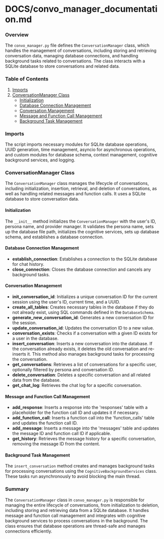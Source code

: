 # DOCS/convo_manager_documentation.md

### Overview

The `convo_manager.py` file defines the `ConversationManager` class, which handles the management of conversations, including storing and retrieving conversation data, managing database connections, and handling background tasks related to conversations. The class interacts with a SQLite database to store conversations and related data.

### Table of Contents

1. [Imports](#imports)
2. [ConversationManager Class](#conversationmanager-class)
    - [Initialization](#initialization)
    - [Database Connection Management](#database-connection-management)
    - [Conversation Management](#conversation-management)
    - [Message and Function Call Management](#message-and-function-call-management)
    - [Background Task Management](#background-task-management)

### Imports

The script imports necessary modules for SQLite database operations, UUID generation, time management, asyncio for asynchronous operations, and custom modules for database schema, context management, cognitive background services, and logging.

### ConversationManager Class

The `ConversationManager` class manages the lifecycle of conversations, including initialization, insertion, retrieval, and deletion of conversations, as well as handling related messages and function calls. It uses a SQLite database to store conversation data.

#### Initialization

The `__init__` method initializes the `ConversationManager` with the user's ID, persona name, and provider manager. It validates the persona name, sets up the database file path, initializes the cognitive services, sets up database schema, and establishes a database connection.

#### Database Connection Management

- **establish_connection**: Establishes a connection to the SQLite database for chat history.
- **close_connection**: Closes the database connection and cancels any background tasks.

#### Conversation Management

- **init_conversation_id**: Initializes a unique conversation ID for the current session using the user's ID, current time, and a UUID.
- **create_all_tables**: Creates necessary tables in the database if they do not already exist, using SQL commands defined in the `DatabaseSchema`.
- **generate_new_conversation_id**: Generates a new conversation ID for the session.
- **update_conversation_id**: Updates the conversation ID to a new value.
- **conversation_exists**: Checks if a conversation with a given ID exists for a user in the database.
- **insert_conversation**: Inserts a new conversation into the database. If the conversation already exists, it deletes the old conversation and re-inserts it. This method also manages background tasks for processing the conversation.
- **get_conversations**: Retrieves a list of conversations for a specific user, optionally filtered by persona and conversation ID.
- **delete_conversation**: Deletes a specific conversation and all related data from the database.
- **get_chat_log**: Retrieves the chat log for a specific conversation.

#### Message and Function Call Management

- **add_response**: Inserts a response into the 'responses' table with a placeholder for the function call ID and updates it if necessary.
- **add_function_call**: Inserts a function call into the 'function_calls' table and updates the function call ID.
- **add_message**: Inserts a message into the 'messages' table and updates the message ID and function call ID if applicable.
- **get_history**: Retrieves the message history for a specific conversation, removing the message ID from the content.

#### Background Task Management

The `insert_conversation` method creates and manages background tasks for processing conversations using the `CognitiveBackgroundServices` class. These tasks run asynchronously to avoid blocking the main thread.

### Summary

The `ConversationManager` class in `convo_manager.py` is responsible for managing the entire lifecycle of conversations, from initialization to deletion, including storing and retrieving data from a SQLite database. It handles message and function call management and integrates with cognitive background services to process conversations in the background. The class ensures that database operations are thread-safe and manages connections efficiently.